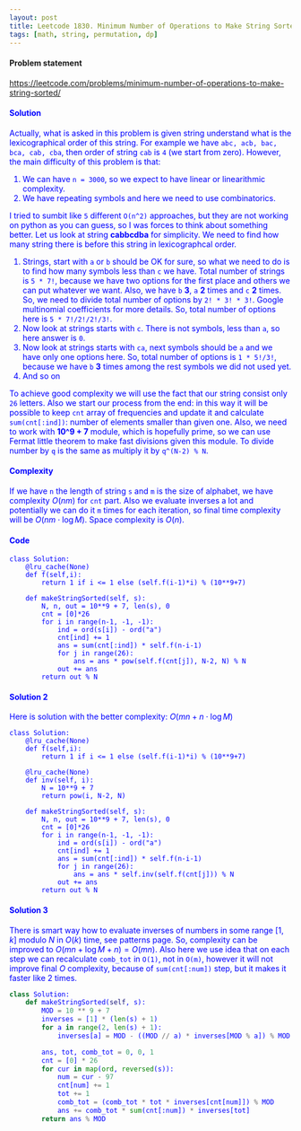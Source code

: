 ```yaml
---
layout: post
title: Leetcode 1830. Minimum Number of Operations to Make String Sorted
tags: [math, string, permutation, dp]
---
```


#### Problem statement

<a href="https://leetcode.com/problems/minimum-number-of-operations-to-make-string-sorted/"> <font color = blue>https://leetcode.com/problems/minimum-number-of-operations-to-make-string-sorted/

#### Solution
Actually, what is asked in this problem is given string understand what is the lexicographical order of this string. For example we have `abc, acb, bac, bca, cab, cba`, then order of string `cab` is `4` (we start from zero). However, the main difficulty of this problem is that:
1. We can have `n = 3000`, so we expect to have linear or linearithmic complexity.
2. We have repeating symbols and here we need to use combinatorics.

I tried to sumbit like `5` different `O(n^2)` approaches, but they are not working on python as you can guess, so I was forces to think about something better. Let us look at string **cabbcdba** for simplicity. We need to find how many string there is before this string in lexicographcal order.

1. Strings, start with `a` or `b` should be OK for sure, so what we need to do is to find how many symbols less than `c` we have. Total number of strings is `5 * 7!`, because we have two options for the first place and others we can put whatever we want. Also, we have `b` **3**, `a` **2** times and `c` **2** times.  So, we need to divide total number of options by `2! * 3! * 3!`. Google multinomial coefficients for more details. So, total number of options here is `5 * 7!/2!/2!/3!`.
2. Now look at strings starts with `c`. There is not symbols, less than `a`, so here answer is `0`.
3. Now look at strings starts with `ca`, next symbols should be `a` and we have only one options here. So, total number of options is `1 * 5!/3!`, because we have `b` **3** times among the rest symbols we did not used yet.
4. And so on

To achieve good complexity we will use the fact that our string consist only `26` letters. Also we start our process from the end: in this way it will be possible to keep `cnt` array of frequencies and update it and calculate `sum(cnt[:ind])`: number of elements smaller than given one. Also, we need to work with **10^9 + 7** module, which is hopefully prime, so we can use Fermat little theorem to make fast divisions given this module. To divide number by `q` is the same as multiply it by `q^(N-2) % N`. 


#### Complexity
If we have `n` the length of string `s` and `m` is the size of alphabet, we have complexity $O(nm)$ for `cnt` part. Also we evaluate inverses a lot and potentially we can do it `m` times for each iteration, so final time complexity will be $O(nm\cdot \log M)$. Space complexity is $O(n)$.



#### Code

```
class Solution:
    @lru_cache(None)
    def f(self,i):
        return 1 if i <= 1 else (self.f(i-1)*i) % (10**9+7)

    def makeStringSorted(self, s):
        N, n, out = 10**9 + 7, len(s), 0
        cnt = [0]*26
        for i in range(n-1, -1, -1):
            ind = ord(s[i]) - ord("a")
            cnt[ind] += 1
            ans = sum(cnt[:ind]) * self.f(n-i-1)
            for j in range(26):
                ans = ans * pow(self.f(cnt[j]), N-2, N) % N
            out += ans
        return out % N
```

#### Solution 2

Here is solution with the better complexity: $O(mn + n\cdot \log M)$

```
class Solution:
    @lru_cache(None)
    def f(self,i):
        return 1 if i <= 1 else (self.f(i-1)*i) % (10**9+7)
    
    @lru_cache(None)
    def inv(self, i):
        N = 10**9 + 7
        return pow(i, N-2, N)

    def makeStringSorted(self, s):
        N, n, out = 10**9 + 7, len(s), 0
        cnt = [0]*26
        for i in range(n-1, -1, -1):
            ind = ord(s[i]) - ord("a")
            cnt[ind] += 1
            ans = sum(cnt[:ind]) * self.f(n-i-1)
            for j in range(26):
                ans = ans * self.inv(self.f(cnt[j])) % N
            out += ans
        return out % N
```

#### Solution 3

There is smart way how to evaluate inverses of numbers in some range $[1, k]$ modulo $N$ in $O(k)$ time, see patterns page. So, complexity can be improved to $O(mn + \log M + n) = O(mn)$. Also here we use idea that on each step we can recalculate `comb_tot` in `O(1)`, not in `O(m)`, however it will not improve final $O$ complexity, because of `sum(cnt[:num])` step, but it makes it faster like 2 times.

```python
class Solution:
    def makeStringSorted(self, s):
        MOD = 10 ** 9 + 7
        inverses = [1] * (len(s) + 1)
        for a in range(2, len(s) + 1):
            inverses[a] = MOD - ((MOD // a) * inverses[MOD % a]) % MOD

        ans, tot, comb_tot = 0, 0, 1
        cnt = [0] * 26
        for cur in map(ord, reversed(s)):
            num = cur - 97
            cnt[num] += 1
            tot += 1
            comb_tot = (comb_tot * tot * inverses[cnt[num]]) % MOD
            ans += comb_tot * sum(cnt[:num]) * inverses[tot]
        return ans % MOD
```